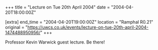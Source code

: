 +++
title = "Lecture on Tue 20th April 2004"
date = "2004-04-20T18:00:00Z"

[extra]
end_time = "2004-04-20T19:00:00Z"
location = "Ramphal R0.21"
original = "https://uwcs.co.uk/events/lecture-on-tue-20th-april-2004-1474488950956/"
+++

Professor Kevin Warwick guest lecture. Be there\!

